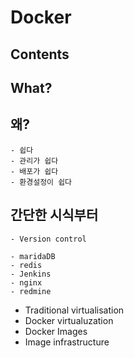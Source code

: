 # Docker

## Contents

## What?
    

## 왜?
    - 쉽다
    - 관리가 쉽다
    - 배포가 쉽다
    - 환경설정이 쉽다

## 간단한 시식부터
    - Version control
    
    - maridaDB
    - redis
    - Jenkins
    - nginx
    - redmine

- Traditional virtualisation
- Docker virtualuzation
- Docker Images
- Image infrastructure
